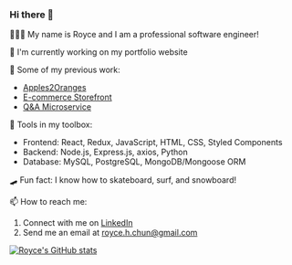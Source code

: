 ### Hi there 👋

 🧑🏻‍💻 My name is Royce and I am a professional software engineer!
 
 🔭 I'm currently working on my portfolio website 
 
 🌱 Some of my previous work:
 - [Apples2Oranges](https://github.com/anthonycella/predicting_parkinsons)
 - [E-commerce Storefront](https://github.com/SpaceDesigns/Atelier)
 - [Q&A Microservice](https://github.com/Adventure-Org/questions)

 🧰 Tools in my toolbox:
 - Frontend: React, Redux, JavaScript, HTML, CSS, Styled Components
 - Backend: Node.js, Express.js, axios, Python
 - Database: MySQL, PostgreSQL, MongoDB/Mongoose ORM
 
 🛹 Fun fact: I know how to skateboard, surf, and snowboard!
 
 📫 How to reach me:
  1. Connect with me on [LinkedIn](https://www.linkedin.com/in/royce-chun/)
  2. Send me an email at royce.h.chun@gmail.com



[![Royce's GitHub stats](https://github-readme-stats.vercel.app/api?username=rochun&hide=stars,issues&show_icons=true&theme=tokyonight&count_private=true&custom_title=Royce's+GitHub+stats)](https://github.com/anuraghazra/github-readme-stats)
